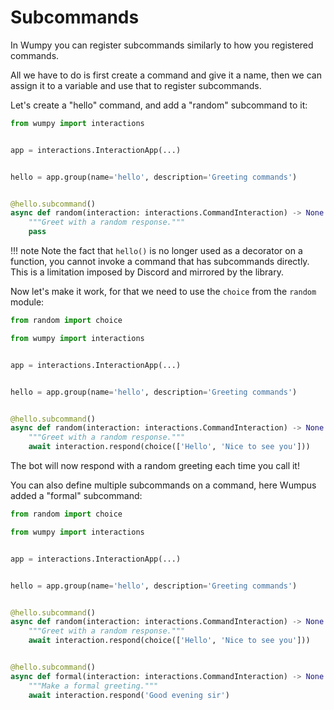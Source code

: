 # Subcommands

In Wumpy you can register subcommands similarly to how you registered commands.

All we have to do is first create a command and give it a name, then we can assign it to a
variable and use that to register subcommands.

Let's create a "hello" command, and add a "random" subcommand to it:

```python
from wumpy import interactions


app = interactions.InteractionApp(...)


hello = app.group(name='hello', description='Greeting commands')


@hello.subcommand()
async def random(interaction: interactions.CommandInteraction) -> None:
    """Greet with a random response."""
    pass
```

!!! note
    Note the fact that `hello()` is no longer used as a decorator on a function,
    you cannot invoke a command that has subcommands directly. This is a limitation imposed
    by Discord and mirrored by the library.

Now let's make it work, for that we need to use the `choice` from the `random` module:

```python
from random import choice

from wumpy import interactions


app = interactions.InteractionApp(...)


hello = app.group(name='hello', description='Greeting commands')


@hello.subcommand()
async def random(interaction: interactions.CommandInteraction) -> None:
    """Greet with a random response."""
    await interaction.respond(choice(['Hello', 'Nice to see you']))
```

The bot will now respond with a random greeting each time you call it!

You can also define multiple subcommands on a command, here Wumpus added a "formal" subcommand:

```python
from random import choice

from wumpy import interactions


app = interactions.InteractionApp(...)


hello = app.group(name='hello', description='Greeting commands')


@hello.subcommand()
async def random(interaction: interactions.CommandInteraction) -> None:
    """Greet with a random response."""
    await interaction.respond(choice(['Hello', 'Nice to see you']))


@hello.subcommand()
async def formal(interaction: interactions.CommandInteraction) -> None:
    """Make a formal greeting."""
    await interaction.respond('Good evening sir')
```
